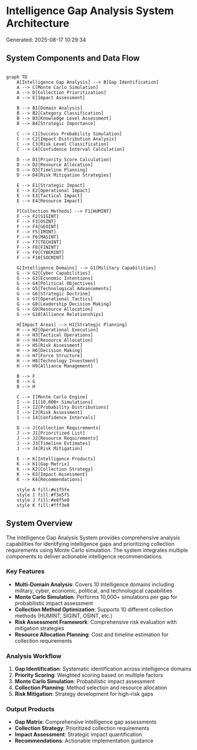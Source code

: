 # Intelligence Gap Analysis System Architecture

Generated: 2025-08-17 10:29:34

## System Components and Data Flow

```mermaid

graph TD
    A[Intelligence Gap Analysis] --> B[Gap Identification]
    A --> C[Monte Carlo Simulation]
    A --> D[Collection Prioritization]
    A --> E[Impact Assessment]
    
    B --> B1[Domain Analysis]
    B --> B2[Category Classification]
    B --> B3[Knowledge Level Assessment]
    B --> B4[Strategic Importance]
    
    C --> C1[Success Probability Simulation]
    C --> C2[Impact Distribution Analysis]
    C --> C3[Risk Level Classification]
    C --> C4[Confidence Interval Calculation]
    
    D --> D1[Priority Score Calculation]
    D --> D2[Resource Allocation]
    D --> D3[Timeline Planning]
    D --> D4[Risk Mitigation Strategies]
    
    E --> E1[Strategic Impact]
    E --> E2[Operational Impact]
    E --> E3[Tactical Impact]
    E --> E4[Resource Impact]
    
    F[Collection Methods] --> F1[HUMINT]
    F --> F2[SIGINT]
    F --> F3[OSINT]
    F --> F4[GEOINT]
    F --> F5[IMINT]
    F --> F6[MASINT]
    F --> F7[TECHINT]
    F --> F8[FININT]
    F --> F9[CYBERINT]
    F --> F10[SOCMINT]
    
    G[Intelligence Domains] --> G1[Military Capabilities]
    G --> G2[Cyber Capabilities]
    G --> G3[Economic Intentions]
    G --> G4[Political Objectives]
    G --> G5[Technological Advancements]
    G --> G6[Strategic Doctrine]
    G --> G7[Operational Tactics]
    G --> G8[Leadership Decision Making]
    G --> G9[Resource Allocation]
    G --> G10[Alliance Relationships]
    
    H[Impact Areas] --> H1[Strategic Planning]
    H --> H2[Operational Execution]
    H --> H3[Tactical Operations]
    H --> H4[Resource Allocation]
    H --> H5[Risk Assessment]
    H --> H6[Decision Making]
    H --> H7[Force Structure]
    H --> H8[Technology Investment]
    H --> H9[Alliance Management]
    
    B --> F
    B --> G
    B --> H
    
    C --> I[Monte Carlo Engine]
    I --> I1[10,000+ Simulations]
    I --> I2[Probability Distributions]
    I --> I3[Risk Assessment]
    I --> I4[Confidence Intervals]
    
    D --> J[Collection Requirements]
    J --> J1[Prioritized List]
    J --> J2[Resource Requirements]
    J --> J3[Timeline Estimates]
    J --> J4[Risk Mitigation]
    
    E --> K[Intelligence Products]
    K --> K1[Gap Matrix]
    K --> K2[Collection Strategy]
    K --> K3[Impact Assessment]
    K --> K4[Recommendations]
    
    style A fill:#e1f5fe
    style I fill:#f3e5f5
    style J fill:#e8f5e8
    style K fill:#fff3e0
```

## System Overview

The Intelligence Gap Analysis System provides comprehensive analysis capabilities for identifying intelligence gaps and prioritizing collection requirements using Monte Carlo simulation. The system integrates multiple components to deliver actionable intelligence recommendations.

### Key Features

- **Multi-Domain Analysis**: Covers 10 intelligence domains including military, cyber, economic, political, and technological capabilities
- **Monte Carlo Simulation**: Performs 10,000+ simulations per gap for probabilistic impact assessment
- **Collection Method Optimization**: Supports 10 different collection methods (HUMINT, SIGINT, OSINT, etc.)
- **Risk Assessment Framework**: Comprehensive risk evaluation with mitigation strategies
- **Resource Allocation Planning**: Cost and timeline estimation for collection requirements

### Analysis Workflow

1. **Gap Identification**: Systematic identification across intelligence domains
2. **Priority Scoring**: Weighted scoring based on multiple factors
3. **Monte Carlo Simulation**: Probabilistic impact assessment
4. **Collection Planning**: Method selection and resource allocation
5. **Risk Mitigation**: Strategy development for high-risk gaps

### Output Products

- **Gap Matrix**: Comprehensive intelligence gap assessments
- **Collection Strategy**: Prioritized collection requirements
- **Impact Assessment**: Strategic impact quantification
- **Recommendations**: Actionable implementation guidance
